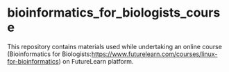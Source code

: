 # bioinformatics_for_biologists_course
This repository contains materials used while undertaking an online course (Bioinformatics for Biologists:https://www.futurelearn.com/courses/linux-for-bioinformatics) on FutureLearn platform.
